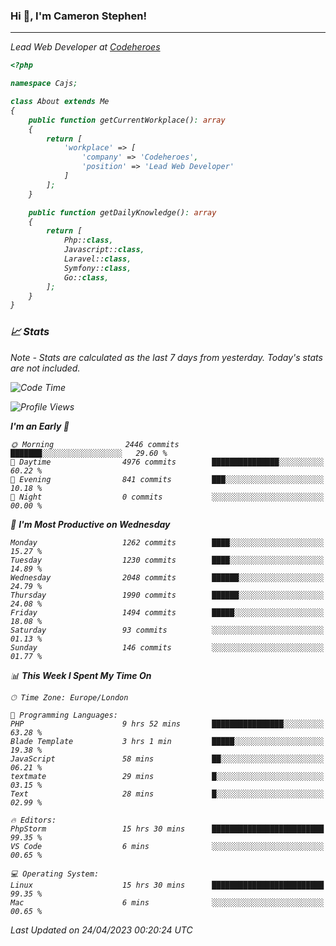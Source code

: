 ### Hi 👋, I'm Cameron Stephen!
<hr>
<p><em>Lead Web Developer at <a href="https://codeheroes.co.uk">Codeheroes</a></p>


```php
<?php

namespace Cajs;

class About extends Me
{
    public function getCurrentWorkplace(): array
    {
        return [
            'workplace' => [
                'company' => 'Codeheroes',
                'position' => 'Lead Web Developer'
            ]
        ];
    }

    public function getDailyKnowledge(): array
    {
        return [
            Php::class,
            Javascript::class,
            Laravel::class,
            Symfony::class,
            Go::class,
        ];
    }
}
```

### 📈 Stats
<p><em>Note - Stats are calculated as the last 7 days from yesterday. Today's stats are not included.</em></p>


<!--START_SECTION:waka-->
![Code Time](http://img.shields.io/badge/Code%20Time-3%2C332%20hrs%2049%20mins-blue)

![Profile Views](http://img.shields.io/badge/Profile%20Views-0-blue)

**I'm an Early 🐤** 

```text
🌞 Morning                2446 commits        ███████░░░░░░░░░░░░░░░░░░   29.60 % 
🌆 Daytime                4976 commits        ███████████████░░░░░░░░░░   60.22 % 
🌃 Evening                841 commits         ███░░░░░░░░░░░░░░░░░░░░░░   10.18 % 
🌙 Night                  0 commits           ░░░░░░░░░░░░░░░░░░░░░░░░░   00.00 % 
```
📅 **I'm Most Productive on Wednesday** 

```text
Monday                   1262 commits        ████░░░░░░░░░░░░░░░░░░░░░   15.27 % 
Tuesday                  1230 commits        ████░░░░░░░░░░░░░░░░░░░░░   14.89 % 
Wednesday                2048 commits        ██████░░░░░░░░░░░░░░░░░░░   24.79 % 
Thursday                 1990 commits        ██████░░░░░░░░░░░░░░░░░░░   24.08 % 
Friday                   1494 commits        █████░░░░░░░░░░░░░░░░░░░░   18.08 % 
Saturday                 93 commits          ░░░░░░░░░░░░░░░░░░░░░░░░░   01.13 % 
Sunday                   146 commits         ░░░░░░░░░░░░░░░░░░░░░░░░░   01.77 % 
```


📊 **This Week I Spent My Time On** 

```text
🕑︎ Time Zone: Europe/London

💬 Programming Languages: 
PHP                      9 hrs 52 mins       ████████████████░░░░░░░░░   63.28 % 
Blade Template           3 hrs 1 min         █████░░░░░░░░░░░░░░░░░░░░   19.38 % 
JavaScript               58 mins             ██░░░░░░░░░░░░░░░░░░░░░░░   06.21 % 
textmate                 29 mins             █░░░░░░░░░░░░░░░░░░░░░░░░   03.15 % 
Text                     28 mins             █░░░░░░░░░░░░░░░░░░░░░░░░   02.99 % 

🔥 Editors: 
PhpStorm                 15 hrs 30 mins      █████████████████████████   99.35 % 
VS Code                  6 mins              ░░░░░░░░░░░░░░░░░░░░░░░░░   00.65 % 

💻 Operating System: 
Linux                    15 hrs 30 mins      █████████████████████████   99.35 % 
Mac                      6 mins              ░░░░░░░░░░░░░░░░░░░░░░░░░   00.65 % 
```


 Last Updated on 24/04/2023 00:20:24 UTC
<!--END_SECTION:waka-->
